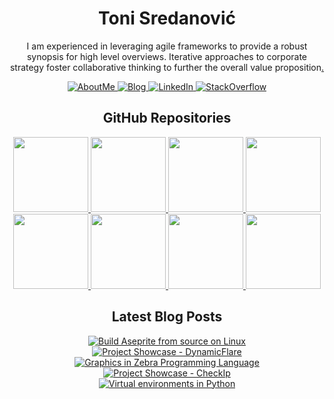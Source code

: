 <p>
  <h1 align="center">Toni Sredanović</h1>
</p>

<p align="center">
  I am experienced in leveraging agile frameworks to provide a robust synopsis for high level overviews. Iterative approaches to corporate strategy foster collaborative thinking to further the overall value proposition<a href="https://www.youtube.com/watch?v=MeaAh5Sbg5o">.</a>
</p>

<!-- Badges - https://shields.io/ -->
<!-- For icons use: https://simpleicons.org/, https://github.com/simple-icons/simple-icons/blob/develop/slugs.md -->
<p align="center">
  <!-- About Me badge -->
  <!-- Possible logos: actigraph, aiqfome -->
  <a href="https://tsredanovic.github.io/">
    <img src="https://img.shields.io/badge/-About Me-black?style=for-the-badge&logoColor=white&logo=aiqfome" alt="AboutMe"/>
  </a>
  <!-- Blog badge -->
  <!-- Possible logos: bloglovin, readthedocs -->
  <a href="https://tsredanovic.github.io/blog/">
    <img src="https://img.shields.io/badge/-Blog-black?style=for-the-badge&logoColor=white&logo=readthedocs" alt="Blog"/>
  </a>
  <!-- LinkedIn badge -->
  <a href="https://www.linkedin.com/in/tsredanovic/">
    <img src="https://img.shields.io/badge/-LinkedIn-black?style=for-the-badge&logoColor=white&logo=linkedin" alt="LinkedIn"/>
  </a>
  <!-- StackOverflow badge -->
  <a href="https://stackoverflow.com/users/6182497/toni-sredanovi%c4%87">
    <img src="https://img.shields.io/badge/-StackOverflow-black?style=for-the-badge&logoColor=white&logo=stackoverflow" alt="StackOverflow"/>
  </a>
</p>


<!-- Pins - https://github.com/anuraghazra/github-readme-stats -->
<p>
  <h2 align="center">GitHub Repositories</h2>
</p>

<p align="center">
  <!-- checkip pin -->
  <a href="https://github.com/tsredanovic/checkip">
    <img height="120" src="https://github-readme-stats.vercel.app/api/pin/?username=tsredanovic&repo=checkip&title_color=000000&text_color=000000&icon_color=000000&border_color=000000&bg_color=ffffff" />
  </a>
  <!-- dynamicflare pin -->
  <a href="https://github.com/tsredanovic/dynamicflare">
    <img height="120" src="https://github-readme-stats.vercel.app/api/pin/?username=tsredanovic&repo=dynamicflare&title_color=000000&text_color=000000&icon_color=000000&border_color=000000&bg_color=ffffff" />
  </a>
  <!-- ear-drops pin -->
  <a href="https://github.com/tsredanovic/ear-drops">
    <img height="120" src="https://github-readme-stats.vercel.app/api/pin/?username=tsredanovic&repo=ear-drops&title_color=000000&text_color=000000&icon_color=000000&border_color=000000&bg_color=ffffff" />
  </a>
  <!-- emby-webhooks pin -->
  <a href="https://github.com/tsredanovic/emby-webhooks">
    <img height="120" src="https://github-readme-stats.vercel.app/api/pin/?username=tsredanovic&repo=emby-webhooks&title_color=000000&text_color=000000&icon_color=000000&border_color=000000&bg_color=ffffff" />
  </a>
    <!-- alfred pin -->
  <a href="https://github.com/tsredanovic/alfred">
    <img height="120" src="https://github-readme-stats.vercel.app/api/pin/?username=tsredanovic&repo=alfred&title_color=000000&text_color=000000&icon_color=000000&border_color=000000&bg_color=ffffff" />
  </a>
  <!-- zplgrf pin -->
  <a href="https://github.com/tsredanovic/zplgrf">
    <img height="120" src="https://github-readme-stats.vercel.app/api/pin/?username=tsredanovic&repo=zplgrf&title_color=000000&text_color=000000&icon_color=000000&border_color=000000&bg_color=ffffff" />
  </a>
  <!-- camko pin -->
  <a href="https://github.com/tsredanovic/camko">
    <img height="120" src="https://github-readme-stats.vercel.app/api/pin/?username=tsredanovic&repo=camko&title_color=000000&text_color=000000&icon_color=000000&border_color=000000&bg_color=ffffff" />
  </a>
  <!-- advent-of-code pin -->
  <a href="https://github.com/tsredanovic/advent-of-code">
    <img height="120" src="https://github-readme-stats.vercel.app/api/pin/?username=tsredanovic&repo=advent-of-code&title_color=000000&text_color=000000&icon_color=000000&border_color=000000&bg_color=ffffff" />
  </a>
</p>


<!-- Blog Posts - https://github.com/anuraghazra/github-readme-stats -->
<p>
  <h2 align="center">Latest Blog Posts</h2>
</p>

<p align="center">
<!-- BLOG-POST-LIST:START --><a href="http://tsredanovic.github.io/blog/build-aseprite-from-source-on-linux/"><img src="https://img.shields.io/badge/-Build Aseprite from source on Linux-white?style=for-the-badge" alt="Build Aseprite from source on Linux"/></a><br>
<a href="http://tsredanovic.github.io/blog/project-showcase-dynamicflare/"><img src="https://img.shields.io/badge/-Project Showcase - DynamicFlare-white?style=for-the-badge" alt="Project Showcase - DynamicFlare"/></a><br>
<a href="http://tsredanovic.github.io/blog/graphics-in-zebra-programming-language/"><img src="https://img.shields.io/badge/-Graphics in Zebra Programming Language-white?style=for-the-badge" alt="Graphics in Zebra Programming Language"/></a><br>
<a href="http://tsredanovic.github.io/blog/project-showcase-checkip/"><img src="https://img.shields.io/badge/-Project Showcase - CheckIp-white?style=for-the-badge" alt="Project Showcase - CheckIp"/></a><br>
<a href="http://tsredanovic.github.io/blog/virtual-environments-in-python/"><img src="https://img.shields.io/badge/-Virtual environments in Python-white?style=for-the-badge" alt="Virtual environments in Python"/></a><br>
<!-- BLOG-POST-LIST:END -->
</p>
